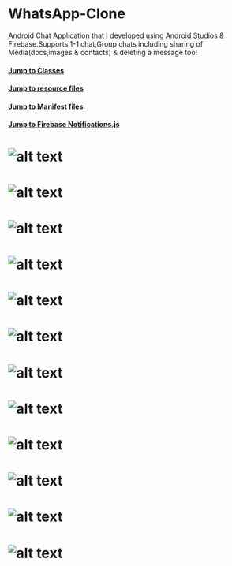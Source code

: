 # WhatsApp-Clone
 Android Chat Application that I developed using Android Studios & Firebase.Supports 1-1 chat,Group chats including sharing of Media(docs,images & contacts) & deleting a message too!

#### [Jump to Classes](https://github.com/beerwithstraw/WhatsApp-Clone-Android/tree/master/WhatsApp/app/src/main/java/com/github/beerwithstraw/whatsapp)
#### [Jump to resource files](https://github.com/beerwithstraw/WhatsApp-Clone-Android/tree/master/WhatsApp/app/src/main/res/layout)
#### [Jump to Manifest files](https://github.com/beerwithstraw/WhatsApp-Clone-Android/blob/master/WhatsApp/app/src/main/AndroidManifest.xml)
#### [Jump to Firebase Notifications.js](https://github.com/beerwithstraw/WhatsApp-Clone-Android/blob/master/Notification/functions/index.js)

# ![alt text](https://github.com/beerwithstraw/WhatsApp-Clone-Android/blob/master/snaps/chat01.png)
# ![alt text](https://github.com/beerwithstraw/WhatsApp-Clone-Android/blob/master/snaps/chat1.png)
# ![alt text](https://github.com/beerwithstraw/WhatsApp-Clone-Android/blob/master/snaps/groups.png)
# ![alt text](https://github.com/beerwithstraw/WhatsApp-Clone-Android/blob/master/snaps/overview.png)
# ![alt text](https://github.com/beerwithstraw/WhatsApp-Clone-Android/blob/master/snaps/requests.png)
# ![alt text](https://github.com/beerwithstraw/WhatsApp-Clone-Android/blob/master/snaps/storage.png)
# ![alt text](https://github.com/beerwithstraw/WhatsApp-Clone-Android/blob/master/snaps/firebase-init.png)
# ![alt text](https://github.com/beerwithstraw/WhatsApp-Clone-Android/blob/master/snaps/firebase-cli.png)
# ![alt text](https://github.com/beerwithstraw/WhatsApp-Clone-Android/blob/master/snaps/js.png)
# ![alt text](https://github.com/beerwithstraw/WhatsApp-Clone-Android/blob/master/snaps/deploy.png)
# ![alt text](https://github.com/beerwithstraw/WhatsApp-Clone-Android/blob/master/snaps/functions.png)
# ![alt text](https://github.com/beerwithstraw/WhatsApp-Clone-Android/blob/master/snaps/health.png)
